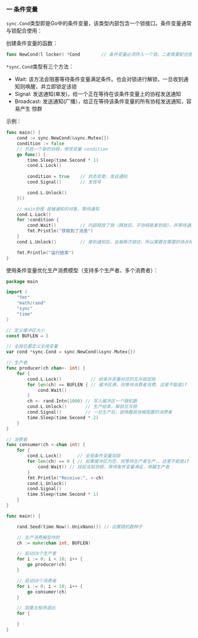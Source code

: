 ### 一 条件变量

`sync.Cond`类型即是Go中的条件变量，该类型内部包含一个锁接口。条件变量通常与锁配合使用：

创建条件变量的函数：

```go
func NewCond(l locker) *Cond        // 条件变量必须传入一个锁，二者需要配合使用
```

`*sync.Cond`类型有三个方法：

* Wait: 该方法会阻塞等待条件变量满足条件。也会对锁进行解锁，一旦收到通知则唤醒，并立即锁定该锁
* Signal: 发送通知\(单发\)，给一个正在等待在该条件变量上的协程发送通知
* Broadcast: 发送通知\(广播），给正在等待该条件变量的所有协程发送通知，容易产生 惊群

示例：

```go
func main() {
	cond := sync.NewCond(&sync.Mutex{})
	condition := false
	// 开启一个新的协程，修改变量 condition
	go func() {
		time.Sleep(time.Second * 1)
		cond.L.Lock()
        
		condition = true	// 状态变更，发送通知
		cond.Signal()		// 发信号

		cond.L.Unlock()
	}()

	// main协程 是被通知的对象，等待通知
	cond.L.Lock()
	for !condition {
		cond.Wait()			// 内部释放了锁（释放后，子协程能拿到锁），并等待通知（消息）
		fmt.Println("获取到了消息")
	}
	cond.L.Unlock()			// 接到通知后，会被再次锁住，所以需要在需要的场合释放

	fmt.Println("运行结束")
}
```

使用条件变量优化生产消费模型（支持多个生产者、多个消费者）：

```go
package main

import (
	"fmt"
	"math/rand"
	"sync"
	"time"
)

// 定义缓冲区大小
const BUFLEN = 5

// 全局位置定义全局变量
var cond *sync.Cond = sync.NewCond(&sync.Mutex{})

// 生产者
func producer(ch chan<- int) {
	for {
		cond.L.Lock()           // 给条件变量对应的互斥锁加锁
		for len(ch) == BUFLEN { // 缓冲区满，则等待消费者消费，这里不能是if
			cond.Wait()
		}
		ch <- rand.Intn(1000) // 写入缓冲区一个随机数
		cond.L.Unlock()       // 生产结束，解锁互斥锁
		cond.Signal()         // 一旦生产后，就唤醒其他被阻塞的消费者
		time.Sleep(time.Second * 2)
	}
}

// 消费者
func consumer(ch <-chan int) {
	for {
		cond.L.Lock()      // 全局条件变量加锁
		for len(ch) == 0 { // 如果缓冲区为空，则等待生产者生产，，这里不能是if
			cond.Wait() // 挂起当前协程，等待条件变量满足，唤醒生产者
		}
		fmt.Println("Receive:", <-ch)
		cond.L.Unlock()
		cond.Signal()
		time.Sleep(time.Second * 1)
	}
}

func main() {

	rand.Seed(time.Now().UnixNano()) // 设置随机数种子

	// 生产消费模型中的
	ch := make(chan int, BUFLEN)

	// 启动10个生产者
	for i := 0; i < 10; i++ {
		go producer(ch)
	}

	// 启动10个消费者
	for i := 0; i < 10; i++ {
		go consumer(ch)
	}

	// 阻塞主程序退出
	for {

	}
}
```

